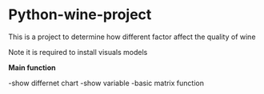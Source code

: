 # Python-wine-project

This is a project to determine how different factor affect the quality of wine

Note it is required to install visuals models 

**Main function**

-show differnet chart 
-show variable 
-basic matrix function 
